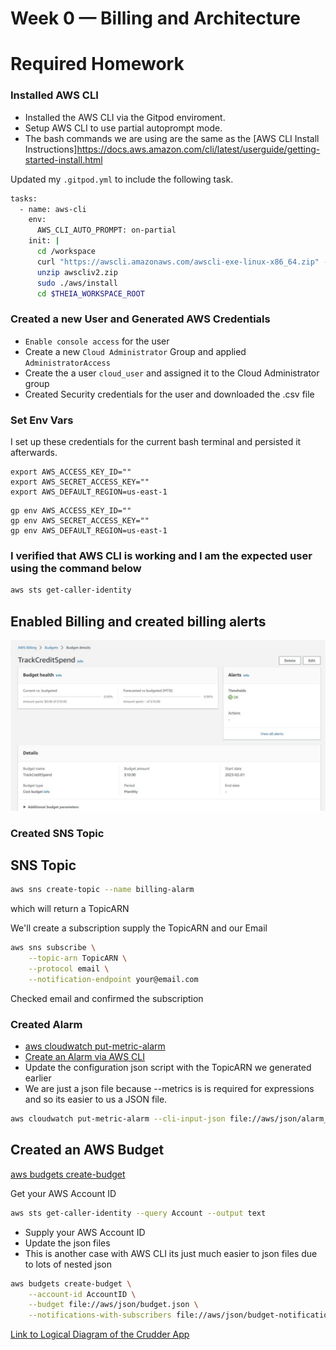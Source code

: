 # Week 0 — Billing and Architecture
# Required Homework

### Installed AWS CLI

- Installed the AWS CLI via the Gitpod enviroment.
- Setup AWS CLI to use partial autoprompt mode.
- The bash commands we are using are the same as the [AWS CLI Install Instructions]https://docs.aws.amazon.com/cli/latest/userguide/getting-started-install.html


Updated my `.gitpod.yml` to include the following task.

```sh
tasks:
  - name: aws-cli
    env:
      AWS_CLI_AUTO_PROMPT: on-partial
    init: |
      cd /workspace
      curl "https://awscli.amazonaws.com/awscli-exe-linux-x86_64.zip" -o "awscliv2.zip"
      unzip awscliv2.zip
      sudo ./aws/install
      cd $THEIA_WORKSPACE_ROOT
```

### Created a new User and Generated AWS Credentials

- `Enable console access` for the user
- Create a new `Cloud Administrator` Group and applied `AdministratorAccess`
- Create the a user ```cloud_user``` and assigned it to the Cloud Administrator group
- Created Security credentials for the user and downloaded the .csv file


### Set Env Vars

I set up these credentials for the current bash terminal and persisted it afterwards. 
```
export AWS_ACCESS_KEY_ID=""
export AWS_SECRET_ACCESS_KEY=""
export AWS_DEFAULT_REGION=us-east-1
```

```
gp env AWS_ACCESS_KEY_ID=""
gp env AWS_SECRET_ACCESS_KEY=""
gp env AWS_DEFAULT_REGION=us-east-1
```

### I verified that AWS CLI is working and I am the expected user using the command below

```sh
aws sts get-caller-identity
```

## Enabled Billing and created billing alerts 
![Created a budget for monthly expenditure](assets/TrackCreditSpend.JPG)

### Created SNS Topic

## SNS Topic
```sh
aws sns create-topic --name billing-alarm
```
which will return a TopicARN

We'll create a subscription supply the TopicARN and our Email
```sh
aws sns subscribe \
    --topic-arn TopicARN \
    --protocol email \
    --notification-endpoint your@email.com
```

Checked email and confirmed the subscription

### Created Alarm

- [aws cloudwatch put-metric-alarm](https://docs.aws.amazon.com/cli/latest/reference/cloudwatch/put-metric-alarm.html)
- [Create an Alarm via AWS CLI](https://aws.amazon.com/premiumsupport/knowledge-center/cloudwatch-estimatedcharges-alarm/)
- Update the configuration json script with the TopicARN we generated earlier
- We are just a json file because --metrics is is required for expressions and so its easier to us a JSON file.

```sh
aws cloudwatch put-metric-alarm --cli-input-json file://aws/json/alarm_config.json
```

## Created an AWS Budget

[aws budgets create-budget](https://docs.aws.amazon.com/cli/latest/reference/budgets/create-budget.html)

Get your AWS Account ID
```sh
aws sts get-caller-identity --query Account --output text
```

- Supply your AWS Account ID
- Update the json files
- This is another case with AWS CLI its just much easier to json files due to lots of nested json

```sh
aws budgets create-budget \
    --account-id AccountID \
    --budget file://aws/json/budget.json \
    --notifications-with-subscribers file://aws/json/budget-notifications-with-subscribers.json
```
[Link to Logical Diagram of the Crudder App](https://lucid.app/lucidchart/ec7f7d0f-bdad-4ae3-ac43-79ed2cc61e09/edit?viewport_loc=-662%2C8%2C2594%2C1302%2C0_0&invitationId=inv_08a823df-0043-46fd-83bf-8a86cea7fc42) 

